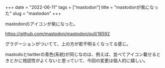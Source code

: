 +++
date = "2022-06-11"
tags = ["mastodon"]
title = "mastodonが紫になった"
slug = "mastodon"
+++

mastodonのアイコンが紫になった。

https://github.com/mastodon/mastodon/pull/18592

グラデーションがついてて、上の方が若干明るくなってる感じ。

mastodoとtwitterの青色(系統)が同じなのは、例えば、並べてアイコン載せるときとかに視認性がよくないと思っていて、今回の変更は個人的に嬉しい。

